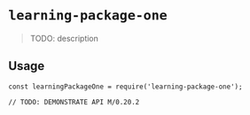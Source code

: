 # `learning-package-one`

> TODO: description

## Usage

```
const learningPackageOne = require('learning-package-one');

// TODO: DEMONSTRATE API M/0.20.2
```
